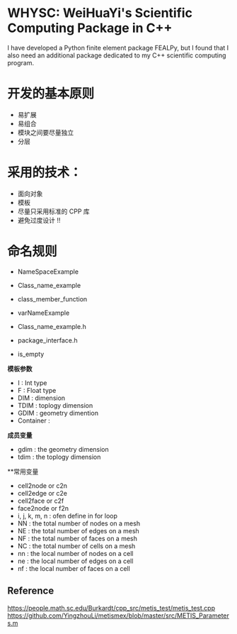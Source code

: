 # WHYSC: WeiHuaYi's Scientific Computing Package in C++

I have developed a Python finite element package FEALPy, but I found that I also need
an additional package dedicated to my C++ scientific computing program.


# 开发的基本原则

* 易扩展
* 易组合
* 模块之间要尽量独立
* 分层

# 采用的技术：

* 面向对象
* 模板
* 尽量只采用标准的 CPP 库
* 避免过度设计 !!

# 命名规则

* NameSpaceExample
* Class_name_example
* class_member_function
* varNameExample
* Class_name_example.h
* package_interface.h


* is_empty

**模板参数**

* I    : Int type
* F    : Float type
* DIM  : dimension
* TDIM : toplogy dimension
* GDIM : geometry dimention
* Container : 

**成员变量**

* gdim : the geometry dimension
* tdim : the toplogy dimension

**常用变量

* cell2node or  c2n
* cell2edge or  c2e
* cell2face or  c2f
* face2node or  f2n
* i, j, k, m, n : ofen define in for loop
* NN : the total number of nodes on a mesh
* NE : the total number of edges on a mesh
* NF : the total number of faces on a mesh
* NC : the total number of cells on a mesh
* nn : the local number of nodes on a cell
* ne : the local number of edges on a cell
* nf : the local number of faces on a cell


## Reference

https://people.math.sc.edu/Burkardt/cpp_src/metis_test/metis_test.cpp
https://github.com/YingzhouLi/metismex/blob/master/src/METIS_Parameters.m
